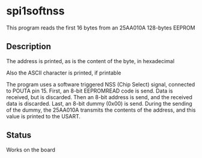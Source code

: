 # spi1softnss

This program reads the first 16 bytes from an 25AA010A 128-bytes EEPROM

## Description

The address is printed, as is the content of the byte, in hexadecimal

Also the ASCII character is printed, if printable

The program uses a software triggered NSS (Chip Select) signal, connected to
POUTA pin 15. First, an 8-bit EEPROMREAD code is send. Data is received,
but is discarded. Then an 8-bit address is send, and the received data
is discarded. Last, an 8-bit dummy (0x00) is send. During the
sending of the dummy, the 25AA010A transmits the contents of the
address, and this value is printed to the USART.

## Status

Works on the board
